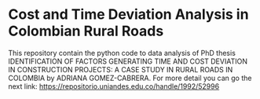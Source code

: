 # Cost and Time Deviation Analysis in Colombian Rural Roads

This repository contain the python code to data analysis of PhD thesis IDENTIFICATION OF FACTORS GENERATING TIME AND COST DEVIATION IN CONSTRUCTION PROJECTS: A CASE STUDY IN RURAL ROADS IN COLOMBIA by ADRIANA GOMEZ-CABRERA. For more detail you can go the next link: https://repositorio.uniandes.edu.co/handle/1992/52996

